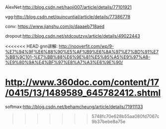 AlexNet:http://blog.csdn.net/haoji007/article/details/77101921


vgg:http://blog.csdn.net/quincuntial/article/details/77386778

conv: https://www.jianshu.com/p/daaaeb718aed

dropout:http://blog.csdn.net/stdcoutzyx/article/details/49022443

<<<<<<< HEAD
gnn讲解: http://nooverfit.com/wp/9-%E7%94%9F%E6%88%90%E5%AF%B9%E6%8A%97%E7%BD%91%E7%BB%9C101-%E7%BB%88%E6%9E%81%E5%85%A5%E9%97%A8-%E9%80%9A%E4%BF%97%E8%A7%A3%E6%9E%90/

http://www.360doc.com/content/17/0415/13/1489589_645782412.shtml
=======
softmax:http://blog.csdn.net/behamcheung/article/details/71911133
>>>>>>> 5748fc70e628b55aa080fd7067c9b37bebe8a75e
